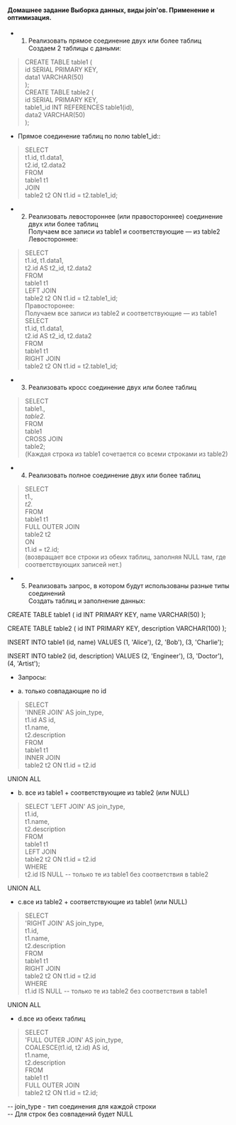 #### Домашнее задание Выборка данных, виды join'ов. Применение и оптимизация.   

* 1) Реализовать прямое соединение двух или более таблиц  
Создаем 2 таблицы с даными:
 > CREATE TABLE table1 (  
    id SERIAL PRIMARY KEY,  
    data1 VARCHAR(50)  
);  
> CREATE TABLE table2 (  
    id SERIAL PRIMARY KEY,  
    table1_id INT REFERENCES table1(id),  
    data2 VARCHAR(50)  
);  

* Прямое соединение таблиц по полю table1_id::  
> SELECT   
    t1.id, t1.data1,  
    t2.id, t2.data2  
FROM   
    table1 t1  
JOIN   
    table2 t2 ON t1.id = t2.table1_id;  

* 2) Реализовать левостороннее (или правостороннее) соединение двух или более таблиц    
   Получаем все записи из table1 и соответствующие — из table2  
   Левостороннее:  
> SELECT   
    t1.id, t1.data1,  
    t2.id AS t2_id, t2.data2  
FROM   
    table1 t1  
LEFT JOIN   
    table2 t2 ON t1.id = t2.table1_id;    
	Правосторонее:  
	Получаем все записи из table2 и соответствующие — из table1  
> SELECT   
    t1.id, t1.data1,  
    t2.id AS t2_id, t2.data2  
FROM   
    table1 t1  
RIGHT JOIN   
    table2 t2 ON t1.id = t2.table1_id;  	

* 3) Реализовать кросс соединение двух или более таблиц    
> SELECT   
    table1.*,   
    table2.*  
FROM   
    table1  
CROSS JOIN   
    table2;  
	(Каждая строка из table1 сочетается со всеми строками из table2)  

* 4) Реализовать полное соединение двух или более таблиц  
> SELECT  
    t1.*,  
    t2.*   
FROM  
    table1 t1  
FULL OUTER JOIN  
    table2 t2  
ON  
    t1.id = t2.id;  
	(возвращает все строки из обеих таблиц, заполняя NULL там, где соответствующих записей нет.)  
	
* 5) Реализовать запрос, в котором будут использованы разные типы соединений    
 Создать таблиц и заполнение данных:  
 >
CREATE TABLE table1 (
    id INT PRIMARY KEY,
    name VARCHAR(50)
);

CREATE TABLE table2 (
    id INT PRIMARY KEY,
    description VARCHAR(100)
);

INSERT INTO table1 (id, name) VALUES
(1, 'Alice'),
(2, 'Bob'),
(3, 'Charlie');

INSERT INTO table2 (id, description) VALUES
(2, 'Engineer'),
(3, 'Doctor'),
(4, 'Artist');

 * Запросы:

* a. только совпадающие по id
>SELECT   
    'INNER JOIN' AS join_type,  
    t1.id AS id,  
    t1.name,  
    t2.description  
FROM   
    table1 t1  
INNER JOIN   
    table2 t2 ON t1.id = t2.id  

UNION ALL  

* b. все из table1 + соответствующие из table2 (или NULL)  
>SELECT 
    'LEFT JOIN' AS join_type,  
    t1.id,  
    t1.name,  
    t2.description  
FROM   
    table1 t1  
LEFT JOIN   
    table2 t2 ON t1.id = t2.id  
WHERE   
    t2.id IS NULL  -- только те из table1 без соответствия в table2  

UNION ALL  

* c.все из table2 + соответствующие из table1 (или NULL)    
>SELECT   
    'RIGHT JOIN' AS join_type,  
    t1.id,  
    t1.name,  
    t2.description  
FROM   
    table1 t1  
RIGHT JOIN   
    table2 t2 ON t1.id = t2.id  
WHERE   
    t1.id IS NULL  -- только те из table2 без соответствия в table1  

UNION ALL  

* d.все из обеих таблиц  
>SELECT       
    'FULL OUTER JOIN' AS join_type,  
    COALESCE(t1.id, t2.id) AS id,  
    t1.name,  
    t2.description  
FROM   
    table1 t1  
FULL OUTER JOIN   
    table2 t2 ON t1.id = t2.id;  
 
 -- join_type - тип соединения для каждой строки  
 -- Для строк без совпадений будет NULL